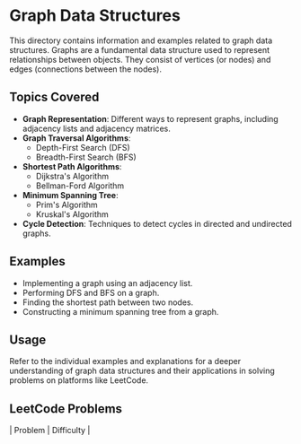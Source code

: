 # Graph Data Structures

This directory contains information and examples related to graph data structures. Graphs are a fundamental data structure used to represent relationships between objects. They consist of vertices (or nodes) and edges (connections between the nodes).

## Topics Covered

- **Graph Representation**: Different ways to represent graphs, including adjacency lists and adjacency matrices.
- **Graph Traversal Algorithms**: 
  - Depth-First Search (DFS)
  - Breadth-First Search (BFS)
- **Shortest Path Algorithms**: 
  - Dijkstra's Algorithm
  - Bellman-Ford Algorithm
- **Minimum Spanning Tree**: 
  - Prim's Algorithm
  - Kruskal's Algorithm
- **Cycle Detection**: Techniques to detect cycles in directed and undirected graphs.

## Examples

- Implementing a graph using an adjacency list.
- Performing DFS and BFS on a graph.
- Finding the shortest path between two nodes.
- Constructing a minimum spanning tree from a graph.

## Usage

Refer to the individual examples and explanations for a deeper understanding of graph data structures and their applications in solving problems on platforms like LeetCode.

## LeetCode Problems

| Problem | Difficulty | 